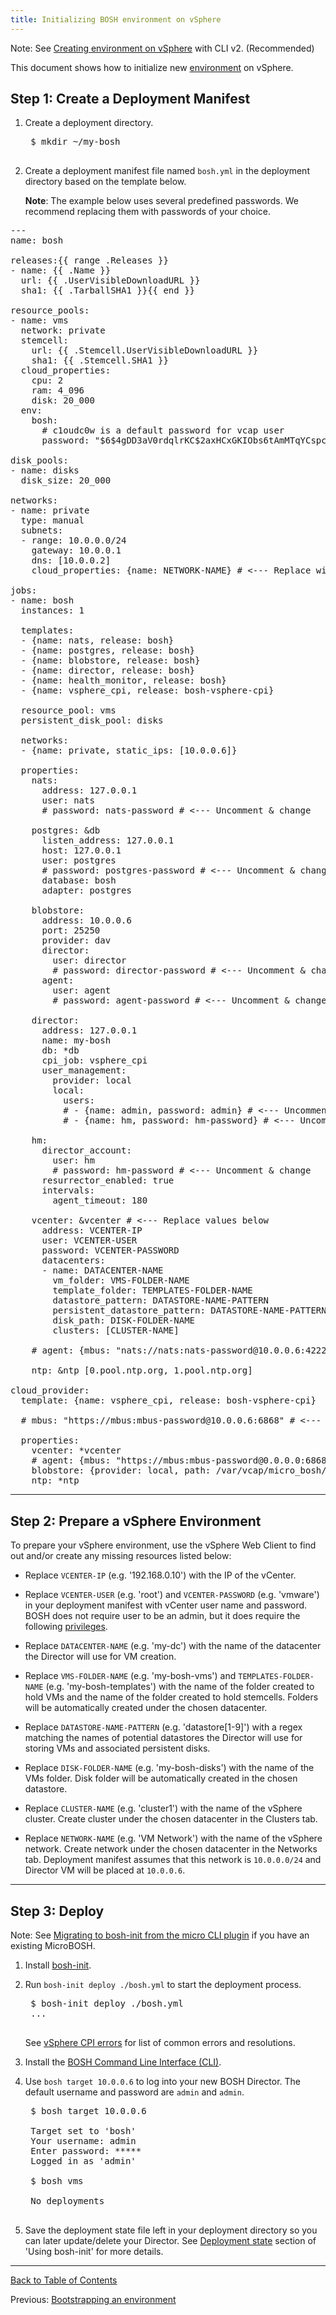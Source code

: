 ```yaml
---
title: Initializing BOSH environment on vSphere
---
```


<p class="note">Note: See <a href="init-vsphere.html">Creating environment on vSphere</a> with CLI v2. (Recommended)</p>

This document shows how to initialize new [environment](terminology.html#environment) on vSphere.

## <a id="create-manifest"></a>Step 1: Create a Deployment Manifest

1. Create a deployment directory.

    <pre class='terminal'>
    $ mkdir ~/my-bosh
    </pre>

1. Create a deployment manifest file named `bosh.yml` in the deployment directory based on the template below.

    <p class="note"><strong>Note</strong>: The example below uses several predefined passwords. We recommend replacing them with passwords of your choice.</p>

<pre id="manifest">
---
name: bosh

releases:{{ range .Releases }}
- name: {{ .Name }}
  url: {{ .UserVisibleDownloadURL }}
  sha1: {{ .TarballSHA1 }}{{ end }}

resource_pools:
- name: vms
  network: private
  stemcell:
    url: {{ .Stemcell.UserVisibleDownloadURL }}
    sha1: {{ .Stemcell.SHA1 }}
  cloud_properties:
    cpu: 2
    ram: 4_096
    disk: 20_000
  env:
    bosh:
      # c1oudc0w is a default password for vcap user
      password: "$6$4gDD3aV0rdqlrKC$2axHCxGKIObs6tAmMTqYCspcdvQXh3JJcvWOY2WGb4SrdXtnCyNaWlrf3WEqvYR2MYizEGp3kMmbpwBC6jsHt0"

disk_pools:
- name: disks
  disk_size: 20_000

networks:
- name: private
  type: manual
  subnets:
  - range: 10.0.0.0/24
    gateway: 10.0.0.1
    dns: [10.0.0.2]
    cloud_properties: {name: NETWORK-NAME} # <--- Replace with Network name

jobs:
- name: bosh
  instances: 1

  templates:
  - {name: nats, release: bosh}
  - {name: postgres, release: bosh}
  - {name: blobstore, release: bosh}
  - {name: director, release: bosh}
  - {name: health_monitor, release: bosh}
  - {name: vsphere_cpi, release: bosh-vsphere-cpi}

  resource_pool: vms
  persistent_disk_pool: disks

  networks:
  - {name: private, static_ips: [10.0.0.6]}

  properties:
    nats:
      address: 127.0.0.1
      user: nats
      # password: nats-password # <--- Uncomment & change

    postgres: &db
      listen_address: 127.0.0.1
      host: 127.0.0.1
      user: postgres
      # password: postgres-password # <--- Uncomment & change
      database: bosh
      adapter: postgres

    blobstore:
      address: 10.0.0.6
      port: 25250
      provider: dav
      director:
        user: director
        # password: director-password # <--- Uncomment & change
      agent:
        user: agent
        # password: agent-password # <--- Uncomment & change

    director:
      address: 127.0.0.1
      name: my-bosh
      db: *db
      cpi_job: vsphere_cpi
      user_management:
        provider: local
        local:
          users:
          # - {name: admin, password: admin} # <--- Uncomment & change
          # - {name: hm, password: hm-password} # <--- Uncomment & change

    hm:
      director_account:
        user: hm
        # password: hm-password # <--- Uncomment & change
      resurrector_enabled: true
      intervals:
        agent_timeout: 180

    vcenter: &vcenter # <--- Replace values below
      address: VCENTER-IP
      user: VCENTER-USER
      password: VCENTER-PASSWORD
      datacenters:
      - name: DATACENTER-NAME
        vm_folder: VMS-FOLDER-NAME
        template_folder: TEMPLATES-FOLDER-NAME
        datastore_pattern: DATASTORE-NAME-PATTERN
        persistent_datastore_pattern: DATASTORE-NAME-PATTERN
        disk_path: DISK-FOLDER-NAME
        clusters: [CLUSTER-NAME]

    # agent: {mbus: "nats://nats:nats-password@10.0.0.6:4222"} # <--- Uncomment & change

    ntp: &ntp [0.pool.ntp.org, 1.pool.ntp.org]

cloud_provider:
  template: {name: vsphere_cpi, release: bosh-vsphere-cpi}

  # mbus: "https://mbus:mbus-password@10.0.0.6:6868" # <--- Uncomment & change

  properties:
    vcenter: *vcenter
    # agent: {mbus: "https://mbus:mbus-password@0.0.0.0:6868"} # <--- Uncomment & change
    blobstore: {provider: local, path: /var/vcap/micro_bosh/data/cache}
    ntp: *ntp
</pre>

---
## <a id="prepare"></a> Step 2: Prepare a vSphere Environment

To prepare your vSphere environment, use the vSphere Web Client to find out and/or create any missing resources listed below:

- Replace `VCENTER-IP` (e.g. '192.168.0.10') with the IP of the vCenter.

- Replace `VCENTER-USER` (e.g. 'root') and `VCENTER-PASSWORD` (e.g. 'vmware') in your deployment manifest with vCenter user name and password.
  BOSH does not require user to be an admin, but it does require the following [privileges](https://github.com/cloudfoundry-incubator/bosh-vsphere-cpi-release/blob/master/docs/required_vcenter_privileges.md).

- Replace `DATACENTER-NAME` (e.g. 'my-dc') with the name of the datacenter the Director will use for VM creation.

- Replace `VMS-FOLDER-NAME` (e.g. 'my-bosh-vms') and `TEMPLATES-FOLDER-NAME` (e.g. 'my-bosh-templates') with the name of the folder created to hold VMs and the name of the folder created to hold stemcells. Folders will be automatically created under the chosen datacenter.

- Replace `DATASTORE-NAME-PATTERN` (e.g. 'datastore[1-9]') with a regex matching the names of potential datastores the Director will use for storing VMs and associated persistent disks.

- Replace `DISK-FOLDER-NAME` (e.g. 'my-bosh-disks') with the name of the VMs folder. Disk folder will be automatically created in the chosen datastore.

- Replace `CLUSTER-NAME` (e.g. 'cluster1') with the name of the vSphere cluster. Create cluster under the chosen datacenter in the Clusters tab.

- Replace `NETWORK-NAME` (e.g. 'VM Network') with the name of the vSphere network. Create network under the chosen datacenter in the Networks tab. Deployment manifest assumes that this network is `10.0.0.0/24` and Director VM will be placed at `10.0.0.6`.

---
## <a id="deploy"></a> Step 3: Deploy

<p class="note">Note: See <a href="migrate-to-bosh-init.html">Migrating to bosh-init from the micro CLI plugin</a> if you have an existing MicroBOSH.</p>

1. Install [bosh-init](./install-bosh-init.html).

1. Run `bosh-init deploy ./bosh.yml` to start the deployment process.

    <pre class='terminal'>
    $ bosh-init deploy ./bosh.yml
    ...
    </pre>

    See [vSphere CPI errors](vsphere-cpi.html#errors) for list of common errors and resolutions.

1. Install the [BOSH Command Line Interface (CLI)](./bosh-cli.html).

1. Use `bosh target 10.0.0.6` to log into your new BOSH Director. The default username and password are `admin` and `admin`.

    <pre class="terminal">
    $ bosh target 10.0.0.6

    Target set to 'bosh'
    Your username: admin
    Enter password: *****
    Logged in as 'admin'

    $ bosh vms

    No deployments
    </pre>

1. Save the deployment state file left in your deployment directory so you can later update/delete your Director. See [Deployment state](using-bosh-init.html#deployment-state) section of 'Using bosh-init' for more details.

---
[Back to Table of Contents](index.html#install)

Previous: [Bootstrapping an environment](init.html)
